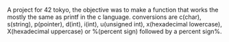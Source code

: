 A project for 42 tokyo, the objective was to make a function that works the mostly the same as printf in the c language.
conversions are c(char), s(string), p(pointer), d(int), i(int), u(unsigned int), x(hexadecimal lowercase), 
X(hexadecimal uppercase) or %(percent sign) followed by a percent sign%. 
